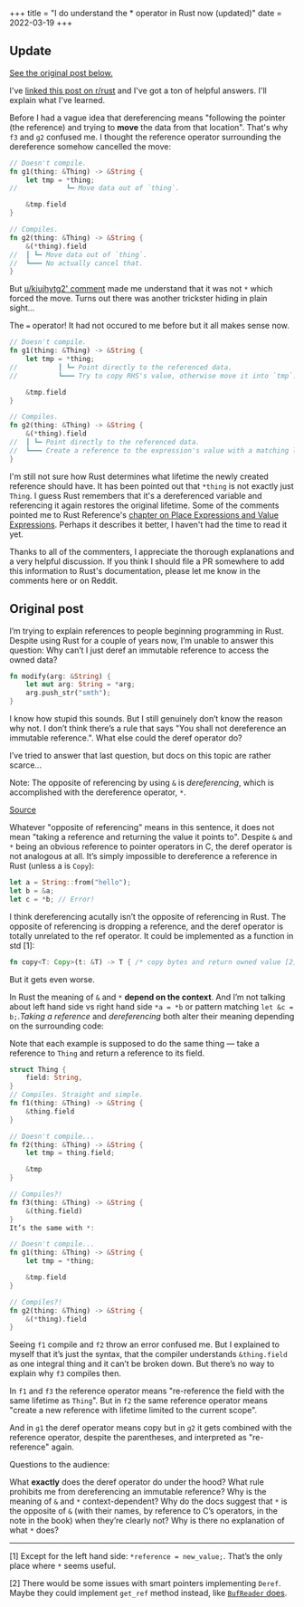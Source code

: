 +++
title = "I do understand the * operator in Rust now (updated)"
date = 2022-03-19
+++

## Update

[See the original post below.](/#original-post)

I've [linked this post on r/rust](https://www.reddit.com/r/rust/comments/thvc2e/i_still_dont_understand_the_operator_in_rust/?utm_source=share&utm_medium=web2x&context=3) and I've got a ton of helpful answers. I'll explain what I've learned.

Before I had a vague idea that dereferencing means "following the pointer (the reference) and trying to **move** the data from that location". That's why `f3` and `g2` confused me. I thought the reference operator surrounding the dereference somehow cancelled the move:

```rust
// Doesn't compile.
fn g1(thing: &Thing) -> &String {
    let tmp = *thing;
//            ┗━ Move data out of `thing`.

    &tmp.field
}

// Compiles.
fn g2(thing: &Thing) -> &String {
    &(*thing).field
//  ┃ ┗━ Move data out of `thing`.
//  ┗━━━ No actually cancel that.
}
```

But [u/kiujhytg2' comment](https://www.reddit.com/r/rust/comments/thvc2e/comment/i1a8zpw/?utm_source=share&utm_medium=web2x&context=3) made me understand that it was not `*` which forced the move. Turns out there was another trickster hiding in plain sight...

The `=` operator! It had not occured to me before but it all makes sense now.

```rust
// Doesn't compile.
fn g1(thing: &Thing) -> &String {
    let tmp = *thing;
//          ┃ ┗━ Point directly to the referenced data.
//          ┗━━━ Try to copy RHS's value, otherwise move it into `tmp`.

    &tmp.field
}

// Compiles.
fn g2(thing: &Thing) -> &String {
    &(*thing).field
//  ┃ ┗━ Point directly to the referenced data.
//  ┗━━━ Create a reference to the expression's value with a matching lifetime.
}
```

I'm still not sure how Rust determines what lifetime the newly created reference should have. It has been pointed out that `*thing` is not exactly just `Thing`. I guess Rust remembers that it's a dereferenced variable and referencing it again restores the original lifetime. Some of the comments pointed me to Rust Reference's [chapter on Place Expressions and Value Expressions](https://doc.rust-lang.org/reference/expressions.html#place-expressions-and-value-expressions). Perhaps it describes it better, I haven't had the time to read it yet.

Thanks to all of the commenters, I appreciate the thorough explanations and a very helpful discussion. If you think I should file a PR somewhere to add this information to Rust's documentation, please let me know in the comments here or on Reddit.


## Original post

I’m trying to explain references to people beginning programming in Rust. Despite using Rust for a couple of years now, I’m unable to answer this question: Why can’t I just deref an immutable reference to access the owned data?

```rust
fn modify(arg: &String) {
    let mut arg: String = *arg;
    arg.push_str("smth");
}
```

I know how stupid this sounds. But I still genuinely don’t know the reason why not. I don’t think there’s a rule that says "You shall not dereference an immutable reference.". What else could the deref operator do?

I’ve tried to answer that last question, but docs on this topic are rather scarce...

Note: The opposite of referencing by using `&` is *dereferencing*, which is accomplished with the dereference operator, `*`.

[Source](https://doc.rust-lang.org/book/ch04-02-references-and-borrowing.html)

Whatever "opposite of referencing" means in this sentence, it does not mean "taking a reference and returning the value it points to". Despite `&` and `*` being an obvious reference to pointer operators in C, the deref operator is not analogous at all. It’s simply impossible to dereference a reference in Rust (unless a is `Copy`):

```rust
let a = String::from("hello");
let b = &a;
let c = *b; // Error!
```

I think dereferencing acutally isn’t the opposite of referencing in Rust. The opposite of referencing is dropping a reference, and the deref operator is totally unrelated to the ref operator. It could be implemented as a function in std [1]:

```rust
fn copy<T: Copy>(t: &T) -> T { /* copy bytes and return owned value [2] */ }
```

But it gets even worse.

In Rust the meaning of `&` and `*` **depend on the context**. And I’m not talking about left hand side vs right hand side `*a = *b` or pattern matching `let &c = b;`.*Taking a reference* and *dereferencing* both alter their meaning depending on the surrounding code:

Note that each example is supposed to do the same thing — take a reference to `Thing` and return a reference to its field.

```rust
struct Thing {
    field: String,
}
// Compiles. Straight and simple.
fn f1(thing: &Thing) -> &String {
    &thing.field
}

// Doesn't compile...
fn f2(thing: &Thing) -> &String {
    let tmp = thing.field;

    &tmp
}

// Compiles?!
fn f3(thing: &Thing) -> &String {
    &(thing.field)
}
It’s the same with *:

// Doesn't compile...
fn g1(thing: &Thing) -> &String {
    let tmp = *thing;

    &tmp.field
}

// Compiles?!
fn g2(thing: &Thing) -> &String {
    &(*thing).field
}
```

Seeing `f1` compile and `f2` throw an error confused me. But I explained to myself that it’s just the syntax, that the compiler understands `&thing.field` as one integral thing and it can’t be broken down. But there’s no way to explain why `f3` compiles then.

In `f1` and `f3` the reference operator means "re-reference the field with the same lifetime as `Thing`". But in `f2` the same reference operator means "create a new reference with lifetime limited to the current scope".

And in `g1` the deref operator means copy but in `g2` it gets combined with the reference operator, despite the parentheses, and interpreted as "re-reference" again.

Questions to the audience:

What **exactly** does the deref operator do under the hood?
What rule prohibits me from dereferencing an immutable reference?
Why is the meaning of `&` and `*` context-dependent?
Why do the docs suggest that `*` is the opposite of `&` (with their names, by reference to C’s operators, in the note in the book) when they’re clearly not? Why is there no explanation of what `*` does?

---

[1] Except for the left hand side: `*reference = new_value;`. That’s the only place where `*` seems useful.

[2] There would be some issues with smart pointers implementing `Deref`. Maybe they could implement `get_ref` method instead, like [`BufReader` does](https://doc.rust-lang.org/stable/std/io/struct.BufReader.html#method.get_ref).
